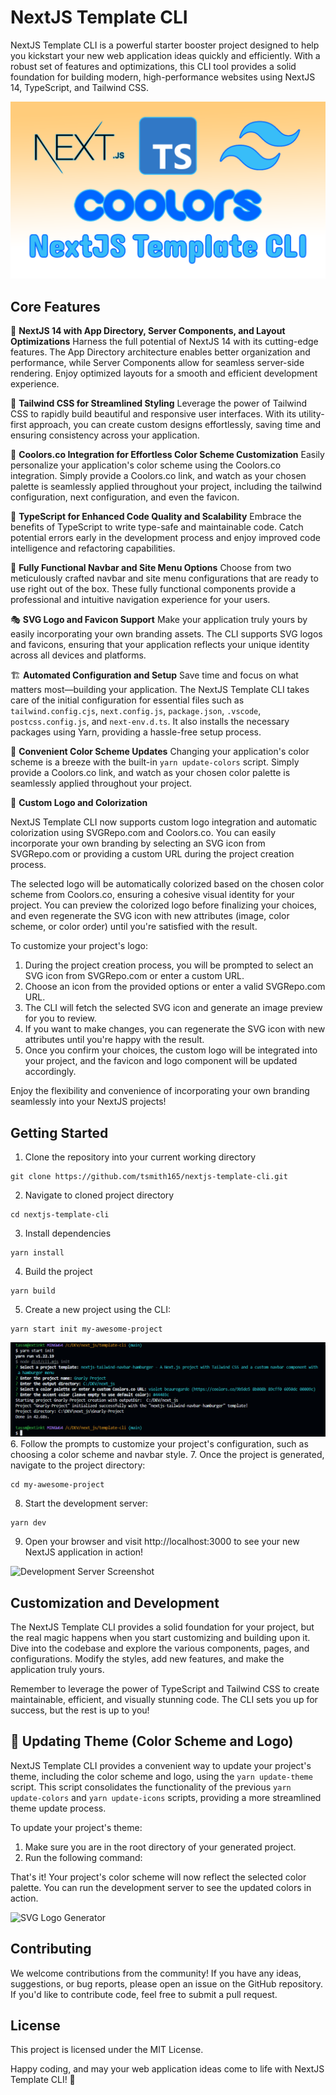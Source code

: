 # NextJS Template CLI

NextJS Template CLI is a powerful starter booster project designed to help you kickstart your new web application ideas quickly and efficiently. With a robust set of features and optimizations, this CLI tool provides a solid foundation for building modern, high-performance websites using NextJS 14, TypeScript, and Tailwind CSS.

![NextJs Template CLI Banner](assets/next_ts_tailwind_coolors_template_cli.png)

## Core Features

🚀 **NextJS 14 with App Directory, Server Components, and Layout Optimizations**
Harness the full potential of NextJS 14 with its cutting-edge features. The App Directory architecture enables better organization and performance, while Server Components allow for seamless server-side rendering. Enjoy optimized layouts for a smooth and efficient development experience.

🎨 **Tailwind CSS for Streamlined Styling**
Leverage the power of Tailwind CSS to rapidly build beautiful and responsive user interfaces. With its utility-first approach, you can create custom designs effortlessly, saving time and ensuring consistency across your application.

🌈 **Coolors.co Integration for Effortless Color Scheme Customization**
Easily personalize your application's color scheme using the Coolors.co integration. Simply provide a Coolors.co link, and watch as your chosen palette is seamlessly applied throughout your project, including the tailwind configuration, next configuration, and even the favicon.

🧩 **TypeScript for Enhanced Code Quality and Scalability**
Embrace the benefits of TypeScript to write type-safe and maintainable code. Catch potential errors early in the development process and enjoy improved code intelligence and refactoring capabilities.

🍬 **Fully Functional Navbar and Site Menu Options**
Choose from two meticulously crafted navbar and site menu configurations that are ready to use right out of the box. These fully functional components provide a professional and intuitive navigation experience for your users.

🎭 **SVG Logo and Favicon Support**
Make your application truly yours by easily incorporating your own branding assets. The CLI supports SVG logos and favicons, ensuring that your application reflects your unique identity across all devices and platforms.

🏗️ **Automated Configuration and Setup**
Save time and focus on what matters most—building your application. The NextJS Template CLI takes care of the initial configuration for essential files such as `tailwind.config.cjs`, `next.config.js`, `package.json`, `.vscode`, `postcss.config.js`, and `next-env.d.ts`. It also installs the necessary packages using Yarn, providing a hassle-free setup process.

🎨 **Convenient Color Scheme Updates**
Changing your application's color scheme is a breeze with the built-in `yarn update-colors` script. Simply provide a Coolors.co link, and watch as your chosen color palette is seamlessly applied throughout your project.

🎨 **Custom Logo and Colorization**

NextJS Template CLI now supports custom logo integration and automatic colorization using SVGRepo.com and Coolors.co. You can easily incorporate your own branding by selecting an SVG icon from SVGRepo.com or providing a custom URL during the project creation process.

The selected logo will be automatically colorized based on the chosen color scheme from Coolors.co, ensuring a cohesive visual identity for your project. You can preview the colorized logo before finalizing your choices, and even regenerate the SVG icon with new attributes (image, color scheme, or color order) until you're satisfied with the result.

To customize your project's logo:

1. During the project creation process, you will be prompted to select an SVG icon from SVGRepo.com or enter a custom URL.
2. Choose an icon from the provided options or enter a valid SVGRepo.com URL.
3. The CLI will fetch the selected SVG icon and generate an image preview for you to review.
4. If you want to make changes, you can regenerate the SVG icon with new attributes until you're happy with the result.
5. Once you confirm your choices, the custom logo will be integrated into your project, and the favicon and logo component will be updated accordingly.

Enjoy the flexibility and convenience of incorporating your own branding seamlessly into your NextJS projects!

## Getting Started

1. Clone the repository into your current working directory

```
git clone https://github.com/tsmith165/nextjs-template-cli.git
```

2. Navigate to cloned project directory

```
cd nextjs-template-cli
```

3. Install dependencies

```
yarn install
```

4. Build the project

```
yarn build
```

5. Create a new project using the CLI:

```
yarn start init my-awesome-project
```

![CLI Inquirer Questions](assets/template_cli_screenshot.png) 6. Follow the prompts to customize your project's configuration, such as choosing a color scheme and navbar style. 7. Once the project is generated, navigate to the project directory:

```
cd my-awesome-project
```

8. Start the development server:

```
yarn dev
```

9. Open your browser and visit http://localhost:3000 to see your new NextJS application in action!

![Development Server Screenshot](assets/template-cli-reel.gif)

## Customization and Development

The NextJS Template CLI provides a solid foundation for your project, but the real magic happens when you start customizing and building upon it. Dive into the codebase and explore the various components, pages, and configurations. Modify the styles, add new features, and make the application truly yours.

Remember to leverage the power of TypeScript and Tailwind CSS to create maintainable, efficient, and visually stunning code. The CLI sets you up for success, but the rest is up to you!

## 🎨 Updating Theme (Color Scheme and Logo)

NextJS Template CLI provides a convenient way to update your project's theme, including the color scheme and logo, using the `yarn update-theme` script. This script consolidates the functionality of the previous `yarn update-colors` and `yarn update-icons` scripts, providing a more streamlined theme update process.

To update your project's theme:

1. Make sure you are in the root directory of your generated project.
2. Run the following command:

That's it! Your project's color scheme will now reflect the selected color palette. You can run the development server to see the updated colors in action.

![SVG Logo Generator](assets/svg_logo_generator.gif)

## Contributing

We welcome contributions from the community! If you have any ideas, suggestions, or bug reports, please open an issue on the GitHub repository. If you'd like to contribute code, feel free to submit a pull request.

## License

This project is licensed under the MIT License.

Happy coding, and may your web application ideas come to life with NextJS Template CLI! 🌟
